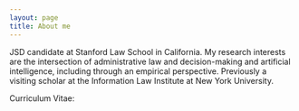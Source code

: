 ```yaml
---
layout: page
title: About me
---
```


JSD candidate at Stanford Law School in California. My research interests are the intersection of administrative law and decision-making and artificial intelligence, including through an empirical perspective. Previously a visiting scholar at the Information Law Institute at New York University.


Curriculum Vitae:

